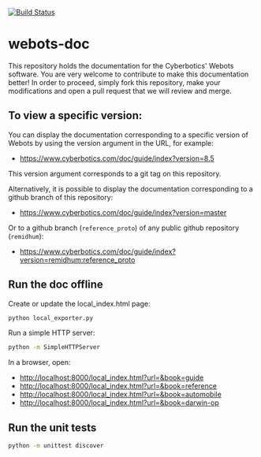 [![Build Status](https://travis-ci.org/omichel/webots-doc.svg?branch=master)](https://travis-ci.org/omichel/webots-doc)


# webots-doc

This repository holds the documentation for the Cyberbotics' Webots software.
You are very welcome to contribute to make this documentation better!
In order to proceed, simply fork this repository, make your modifications and
open a pull request that we will review and merge.

## To view a specific version:

You can display the documentation corresponding to a specific version of Webots
by using the version argument in the URL, for example:

- https://www.cyberbotics.com/doc/guide/index?version=8.5

This version argument corresponds to a git tag on this repository.

Alternatively, it is possible to display the documentation corresponding to
a github branch of this repository:

- https://www.cyberbotics.com/doc/guide/index?version=master

Or to a github branch (`reference_proto`) of any public github repository (`remidhum`):

- https://www.cyberbotics.com/doc/guide/index?version=remidhum:reference_proto

## Run the doc offline

Create or update the local_index.html page:

```sh
python local_exporter.py
```

Run a simple HTTP server:

```sh
python -m SimpleHTTPServer
```

In a browser, open:

- [http://localhost:8000/local_index.html?url=&book=guide](http://localhost:8000/local_index.html?url=&book=guide)
- [http://localhost:8000/local_index.html?url=&book=reference](http://localhost:8000/local_index.html?url=&book=reference)
- [http://localhost:8000/local_index.html?url=&book=automobile](http://localhost:8000/local_index.html?url=&book=automobile)
- [http://localhost:8000/local_index.html?url=&book=darwin-op](http://localhost:8000/local_index.html?url=&book=darwin-op)


## Run the unit tests

```sh
python -m unittest discover
```
